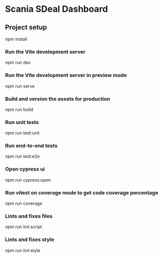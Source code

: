# Scania SDeal Dashboard

## Project setup

npm install

### Run the Vite development server

npm run dev

### Run the Vite development server in preview mode

npm run serve

### Build and version the assets for production

npm run build

### Run unit tests

npm run test:unit

### Run end-to-end tests

npm run test:e2e

### Open cypress ui
npm run cypress:open

### Run vitest on coverage mode to get code coverage percentage
npm run coverage

### Lints and fixes files

npm run lint:script

### Lints and fixes style

npm run lint:style
